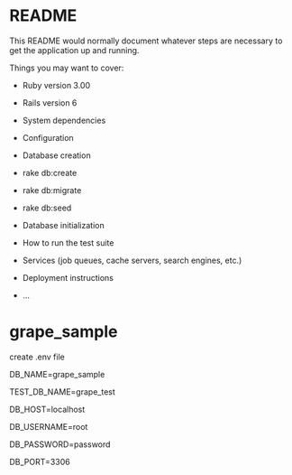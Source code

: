 # README

This README would normally document whatever steps are necessary to get the
application up and running.

Things you may want to cover:

* Ruby version 3.00
* Rails version 6

* System dependencies 

* Configuration

* Database creation
* rake db:create
* rake db:migrate
* rake db:seed

* Database initialization

* How to run the test suite

* Services (job queues, cache servers, search engines, etc.)

* Deployment instructions

* ...
# grape_sample

create .env file

DB_NAME=grape_sample

TEST_DB_NAME=grape_test

DB_HOST=localhost

DB_USERNAME=root

DB_PASSWORD=password

DB_PORT=3306



